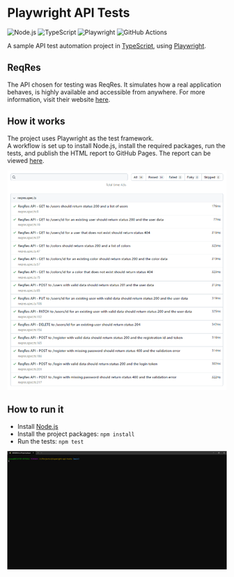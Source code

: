 # Playwright API Tests

![Node.js](https://img.shields.io/badge/Node.js-339933?style=for-the-badge&logo=Node.js&logoColor=white)
![TypeScript](https://img.shields.io/badge/TypeScript-3178C6?style=for-the-badge&logo=TypeScript&logoColor=white)
![Playwright](https://img.shields.io/badge/Playwright-2EAD33?style=for-the-badge&logo=Playwright&logoColor=white)
![GitHub Actions](https://img.shields.io/badge/GitHub%20Actions-2088FF?style=for-the-badge&logo=GitHub%20Actions&logoColor=white)

A sample API test automation project in [TypeScript](https://www.typescriptlang.org/), using [Playwright](https://playwright.dev/).

## ReqRes

The API chosen for testing was ReqRes. It simulates how a real application behaves, is highly available and accessible from anywhere. For more information, visit their website [here](https://reqres.in/).

## How it works

The project uses Playwright as the test framework.  
A workflow is set up to install Node.js, install the required packages, run the tests, and publish the HTML report to GitHub Pages. The report can be viewed [here](https://kafziel4.github.io/playwright-api-tests/).

![report](./docs/report.png)

## How to run it

- Install [Node.js](https://nodejs.org/en/)
- Install the project packages: `npm install`
- Run the tests: `npm test`

![playwright](./docs/playwright.gif)
